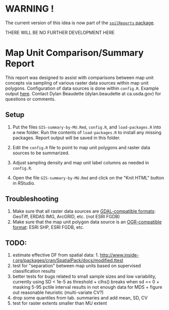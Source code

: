 
# WARNING !

The current version of this idea is now part of the [`soilReports` package](https://github.com/ncss-tech/soilReports).

THERE WILL BE NO FURTHER DEVELOPMENT HERE

  


# Map Unit Comparison/Summary Report

This report was designed to assist with comparisons between map unit concepts via sampling of various raster data sources within map unit polygons. Configuration of data sources is done within `config.R`. Example output [here](http://dylanbeaudette.github.io/static/GIS-summary-by-MU.html). Contact Dylan Beaudette (dylan.beaudette at ca.usda.gov) for questions or comments.


## Setup
1. Put the files `GIS-summary-by-MU.Rmd`, `config.R`, and `load-packages.R` into a new folder. Run the contents of `load-packages.R` to install any missing packages. Report output will be saved in this folder.

2. Edit the `config.R` file to point to map unit polygons and raster data sources to be summarized.

3. Adjust sampling density and map unit label columns as needed in `config.R`.

4. Open the file `GIS-summary-by-MU.Rmd` and click on the "Knit HTML" button in RStudio.

## Troubleshooting
1. Make sure that all raster data sources are [GDAL-compatible formats](http://www.gdal.org/formats_list.html): GeoTiff, ERDAS IMG, ArcGRID, etc. (not ESRI FGDB)
2. Make sure that the map unit polygon data source is an [OGR-compatible format](http://www.gdal.org/ogr_formats.html): ESRI SHP, ESRI FGDB, etc.

## TODO: 
  1. estimate effective DF from spatial data: 
    1. http://www.inside-r.org/packages/cran/SpatialPack/docs/modified.ttest
  2. test for "separation" between map units based on supervised classification results
  3. better tests for bugs related to small sample sizes and low variability, currently using SD < 1e-5 as threshold
    + clhs() breaks when sd == 0
    + masking 5-95 pctile interval results in not enough data for MDS
    + figure out reasonable heuristic (multi-variate CV?)
  4. drop some quantiles from tab. summaries and add mean, SD, CV
  5. test for raster extents smaller than MU extent
  


